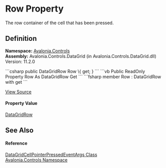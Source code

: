 # Row Property


The row container of the cell that has been pressed.



## Definition
**Namespace:** <a href="N_Avalonia_Controls">Avalonia.Controls</a>  
**Assembly:** Avalonia.Controls.DataGrid (in Avalonia.Controls.DataGrid.dll) Version: 11.2.0

<Tabs groupId="api-code-preview">
<TabItem value="csharp" label="C#">
```csharp
public DataGridRow Row \{ get; }
```
</TabItem>
<TabItem value="vb" label="VB">
```vb
Public ReadOnly Property Row As DataGridRow
	Get
```
</TabItem>
<TabItem value="fsharp" label="F#">
```fsharp
member Row : DataGridRow with get
```
</TabItem>
</Tabs>



<a href="https://github.com/AvaloniaUI/Avalonia/tree/master/src/Avalonia.Controls.DataGrid/EventArgs.cs#L200" title="View the source code">View Source</a>



#### Property Value
<a href="T_Avalonia_Controls_DataGridRow">DataGridRow</a>

## See Also


#### Reference
<a href="T_Avalonia_Controls_DataGridCellPointerPressedEventArgs">DataGridCellPointerPressedEventArgs Class</a>  
<a href="N_Avalonia_Controls">Avalonia.Controls Namespace</a>  
